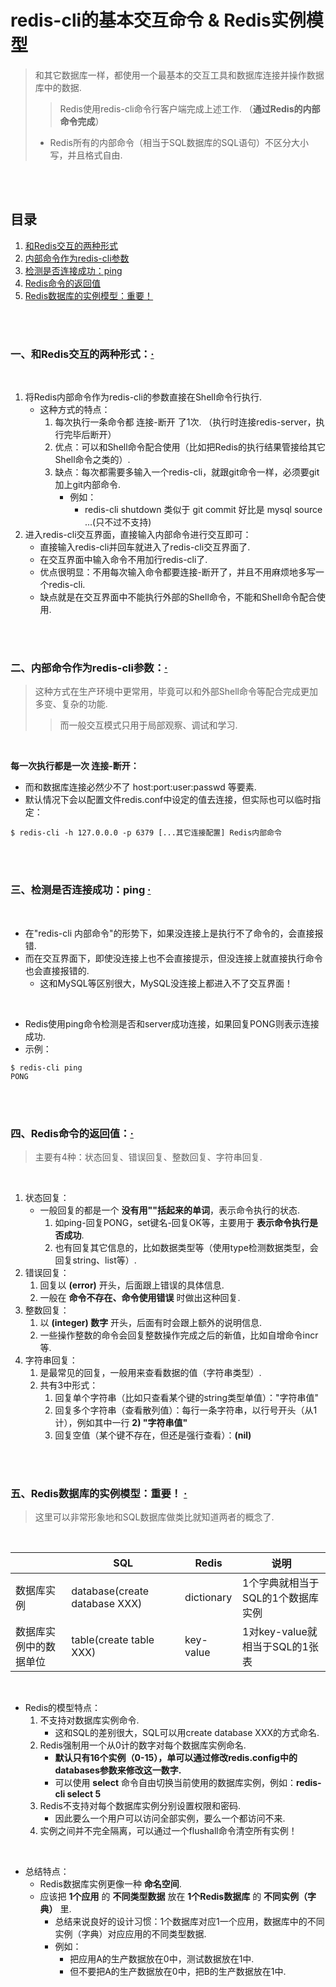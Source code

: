# redis-cli的基本交互命令 & Redis实例模型
> 和其它数据库一样，都使用一个最基本的交互工具和数据库连接并操作数据库中的数据.
>
>> Redis使用redis-cli命令行客户端完成上述工作. （**通过Redis的内部命令完成**）
>
> - Redis所有的内部命令（相当于SQL数据库的SQL语句）不区分大小写，并且格式自由.

<br><br>

## 目录

1. [和Redis交互的两种形式](#一和redis交互的两种形式)
2. [内部命令作为redis-cli参数](#二内部命令作为redis-cli参数)
3. [检测是否连接成功：ping](#三检测是否连接成功ping--)
4. [Redis命令的返回值](#四redis命令的返回值)
5. [Redis数据库的实例模型：重要！](#五redis数据库的实例模型重要-)

<br><br>

### 一、和Redis交互的两种形式：[·](#目录)

<br>

1. 将Redis内部命令作为redis-cli的参数直接在Shell命令行执行.
   - 这种方式的特点：
      1. 每次执行一条命令都 连接-断开 了1次. （执行时连接redis-server，执行完毕后断开）
      2. 优点：可以和Shell命令配合使用（比如把Redis的执行结果管接给其它Shell命令之类的）.
      3. 缺点：每次都需要多输入一个redis-cli，就跟git命令一样，必须要git加上git内部命令.
         - 例如：
            - redis-cli shutdown   类似于   git commit   好比是   mysql source ...(只不过不支持)
2. 进入redis-cli交互界面，直接输入内部命令进行交互即可：
   - 直接输入redis-cli并回车就进入了redis-cli交互界面了.
   - 在交互界面中输入命令不用加行redis-cli了.
   - 优点很明显：不用每次输入命令都要连接-断开了，并且不用麻烦地多写一个redis-cli.
   - 缺点就是在交互界面中不能执行外部的Shell命令，不能和Shell命令配合使用.

<br><br>

### 二、内部命令作为redis-cli参数：[·](#目录)
> 这种方式在生产环境中更常用，毕竟可以和外部Shell命令等配合完成更加多变、复杂的功能.
>
>> 而一般交互模式只用于局部观察、调试和学习.

<br>

**每一次执行都是一次 连接-断开：**

- 而和数据库连接必然少不了 host:port:user:passwd 等要素.
- 默认情况下会以配置文件redis.conf中设定的值去连接，但实际也可以临时指定：

```Shell
$ redis-cli -h 127.0.0.0 -p 6379 [...其它连接配置] Redis内部命令
```

<br><br>

### 三、检测是否连接成功：ping  [·](#目录)

<br>

- 在"redis-cli 内部命令"的形势下，如果没连接上是执行不了命令的，会直接报错.
- 而在交互界面下，即使没连接上也不会直接提示，但没连接上就直接执行命令也会直接报错的.
   - 这和MySQL等区别很大，MySQL没连接上都进入不了交互界面！

<br>

- Redis使用ping命令检测是否和server成功连接，如果回复PONG则表示连接成功.
- 示例：

```Shell
$ redis-cli ping
PONG
```

<br><br>

### 四、Redis命令的返回值：[·](#目录)
> 主要有4种：状态回复、错误回复、整数回复、字符串回复.

<br>

1. 状态回复：
   - 一般回复的都是一个 **没有用""括起来的单词**，表示命令执行的状态.
      1. 如ping-回复PONG，set键名-回复OK等，主要用于 **表示命令执行是否成功**.
      2. 也有回复其它信息的，比如数据类型等（使用type检测数据类型，会回复string、list等）.
2. 错误回复：
   1. 回复以 **(error)** 开头，后面跟上错误的具体信息.
   2. 一般在 **命令不存在、命令使用错误** 时做出这种回复.
3. 整数回复：
   1. 以 **(integer) 数字** 开头，后面有时会跟上额外的说明信息.
   2. 一些操作整数的命令会回复整数操作完成之后的新值，比如自增命令incr等.
4. 字符串回复：
   1. 是最常见的回复，一般用来查看数据的值（字符串类型）.
   2. 共有3中形式：
      1. 回复单个字符串（比如只查看某个键的string类型单值）："字符串值"
      2. 回复多个字符串（查看散列值）：每行一条字符串，以行号开头（从1计），例如其中一行 **2) "字符串值"**
      3. 回复空值（某个键不存在，但还是强行查看）：**(nil)**

<br><br>

### 五、Redis数据库的实例模型：重要！ [·](#目录)
> 这里可以非常形象地和SQL数据库做类比就知道两者的概念了.

<br>

| | SQL | Redis | 说明 |
| --- | --- | --- | --- |
| 数据库实例 | database(create database XXX) | dictionary | 1个字典就相当于SQL的1个数据库实例 |
| 数据库实例中的数据单位 | table(create table XXX) | key-value | 1对key-value就相当于SQL的1张表 |

<br>

- Redis的模型特点：
   1. 不支持对数据库实例命令.
      - 这和SQL的差别很大，SQL可以用create database XXX的方式命名.
   2. Redis强制用一个从0计的数字对每个数据库实例命名.
      - **默认只有16个实例（0-15），单可以通过修改redis.config中的databases参数来修改这一数字.**
      - 可以使用 **select** 命令自由切换当前使用的数据库实例，例如：**redis-cli select 5**
   3. Redis不支持对每个数据库实例分别设置权限和密码.
      - 因此要么一个用户可以访问全部实例，要么一个都访问不来.
   4. 实例之间并不完全隔离，可以通过一个flushall命令清空所有实例！

<br>

- 总结特点：
   - Redis数据库实例更像一种 **命名空间**.
   - 应该把 **1个应用** 的 **不同类型数据** 放在 **1个Redis数据库** 的 **不同实例（字典）** 里.
      - 总结来说良好的设计习惯：1个数据库对应1一个应用，数据库中的不同实例（字典）对应应用的不同类型数据.
      - 例如：
         - 把应用A的生产数据放在0中，测试数据放在1中.
         - 但不要把A的生产数据放在0中，把B的生产数据放在1中.
